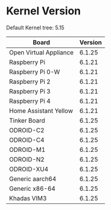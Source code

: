 
# Kernel Version

Default Kernel tree: 5.15

| Board | Version |
|-------|---------|
| Open Virtual Appliance | 6.1.25 |
| Raspberry Pi | 6.1.21 |
| Raspberry Pi 0-W | 6.1.21 |
| Raspberry Pi 2 | 6.1.21 |
| Raspberry Pi 3 | 6.1.21 |
| Raspberry Pi 4 | 6.1.21 |
| Home Assistant Yellow | 6.1.21 |
| Tinker Board | 6.1.25 |
| ODROID-C2 | 6.1.25 |
| ODROID-C4 | 6.1.25 |
| ODROID-M1 | 6.1.25 |
| ODROID-N2 | 6.1.25 |
| ODROID-XU4 | 6.1.25 |
| Generic aarch64 | 6.1.25 |
| Generic x86-64 | 6.1.25 |
| Khadas VIM3 | 6.1.25 |
